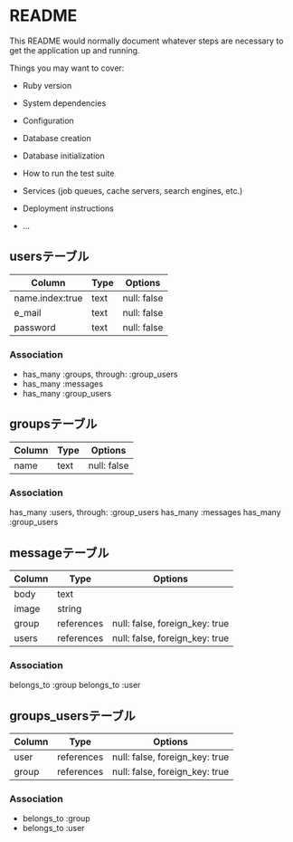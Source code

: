 # README

This README would normally document whatever steps are necessary to get the
application up and running.

Things you may want to cover:

* Ruby version

* System dependencies

* Configuration

* Database creation

* Database initialization

* How to run the test suite

* Services (job queues, cache servers, search engines, etc.)

* Deployment instructions

* ...

## usersテーブル
|Column|Type|Options|
|------|----|-------|
|name.index:true|text|null: false|
|e_mail|text|null: false|
|password|text|null: false|

### Association
- has_many :groups, through: :group_users
- has_many :messages
- has_many :group_users

## groupsテーブル
|Column|Type|Options|
|------|----|-------|
|name|text|null: false|

### Association
has_many :users, through: :group_users
has_many :messages
has_many :group_users

## messageテーブル
|Column|Type|Options|
|------|----|-------|
|body|text|
|image|string|
|group|references|null: false, foreign_key: true|
|users|references|null: false, foreign_key: true|

### Association
belongs_to :group
belongs_to :user

## groups_usersテーブル
|Column|Type|Options|
|------|----|-------|
|user|references|null: false, foreign_key: true|
|group|references|null: false, foreign_key: true|

### Association
- belongs_to :group
- belongs_to :user